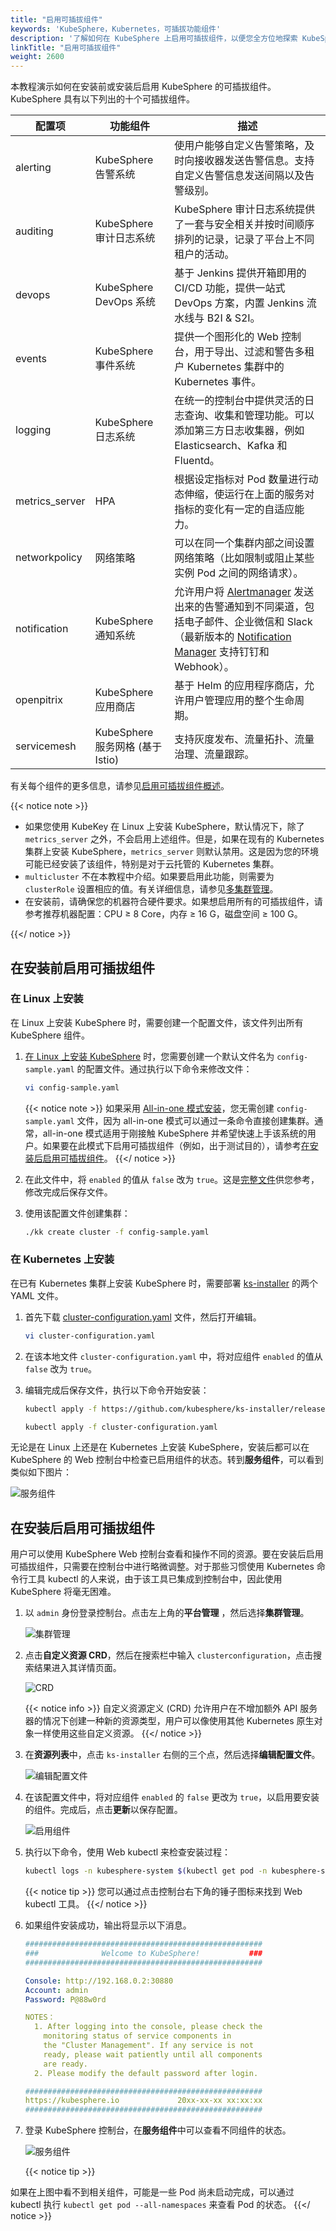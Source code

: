 ```yaml
---
title: "启用可插拔组件"
keywords: 'KubeSphere，Kubernetes，可插拔功能组件'
description: '了解如何在 KubeSphere 上启用可插拔组件，以便您全方位地探索 KubeSphere。安装前和安装后均可启用可插拔组件。'
linkTitle: "启用可插拔组件"
weight: 2600
---
```


本教程演示如何在安装前或安装后启用 KubeSphere 的可插拔组件。KubeSphere 具有以下列出的十个可插拔组件。

| 配置项 | 功能组件               | 描述                                                  |
| ------------------ | ------------------------------------- | ------------------------------------------------------------ |
| alerting           | KubeSphere 告警系统          | 使用户能够自定义告警策略，及时向接收器发送告警信息。支持自定义告警信息发送间隔以及告警级别。 |
| auditing           | KubeSphere 审计日志系统           | KubeSphere 审计日志系统提供了一套与安全相关并按时间顺序排列的记录，记录了平台上不同租户的活动。 |
| devops             | KubeSphere DevOps 系统              | 基于 Jenkins 提供开箱即用的 CI/CD 功能，提供一站式 DevOps 方案，内置 Jenkins 流水线与 B2I & S2I。 |
| events             | KubeSphere 事件系统              | 提供一个图形化的 Web 控制台，用于导出、过滤和警告多租户 Kubernetes 集群中的 Kubernetes 事件。|
| logging            | KubeSphere 日志系统             | 在统一的控制台中提供灵活的日志查询、收集和管理功能。可以添加第三方日志收集器，例如 Elasticsearch、Kafka 和 Fluentd。 |
| metrics_server     | HPA                                   | 根据设定指标对 Pod 数量进行动态伸缩，使运行在上面的服务对指标的变化有一定的自适应能力。|
| networkpolicy      | 网络策略                        | 可以在同一个集群内部之间设置网络策略（比如限制或阻止某些实例 Pod 之间的网络请求）。|
| notification       | KubeSphere 通知系统        | 允许用户将 [Alertmanager](../../cluster-administration/cluster-wide-alerting-and-notification/alertmanager/) 发送出来的告警通知到不同渠道，包括电子邮件、企业微信和 Slack（最新版本的 [Notification Manager](https://github.com/kubesphere/notification-manager) 支持钉钉和 Webhook）。 |
| openpitrix         | KubeSphere 应用商店                  | 基于 Helm 的应用程序商店，允许用户管理应用的整个生命周期。|
| servicemesh        | KubeSphere 服务网格 (基于 Istio) | 支持灰度发布、流量拓扑、流量治理、流量跟踪。|

有关每个组件的更多信息，请参见[启用可插拔组件概述](../../pluggable-components/overview/)。

{{< notice note >}}

- 如果您使用 KubeKey 在 Linux 上安装 KubeSphere，默认情况下，除了 `metrics_server` 之外，不会启用上述组件。但是，如果在现有的 Kubernetes 集群上安装 KubeSphere，`metrics_server` 则默认禁用。这是因为您的环境可能已经安装了该组件，特别是对于云托管的 Kubernetes 集群。
- `multicluster` 不在本教程中介绍。如果要启用此功能，则需要为 `clusterRole` 设置相应的值。有关详细信息，请参见[多集群管理](../../multicluster-management/)。
- 在安装前，请确保您的机器符合硬件要求。如果想启用所有的可插拔组件，请参考推荐机器配置：CPU ≥ 8 Core，内存 ≥ 16 G，磁盘空间 ≥ 100 G。

{{</ notice >}}

## 在安装前启用可插拔组件

### **在 Linux 上安装**

在 Linux 上安装 KubeSphere 时，需要创建一个配置文件，该文件列出所有 KubeSphere 组件。

1. [在 Linux 上安装 KubeSphere](../../installing-on-linux/introduction/multioverview/) 时，您需要创建一个默认文件名为 `config-sample.yaml` 的配置文件。通过执行以下命令来修改文件：

    ```bash
    vi config-sample.yaml
    ```

    {{< notice note >}}
如果采用 [All-in-one 模式安装](../../quick-start/all-in-one-on-linux/)，您无需创建 `config-sample.yaml` 文件，因为 all-in-one 模式可以通过一条命令直接创建集群。通常，all-in-one 模式适用于刚接触 KubeSphere 并希望快速上手该系统的用户。如果要在此模式下启用可插拔组件（例如，出于测试目的），请参考[在安装后启用可插拔组件](#在安装后启用可插拔组件)。
    {{</ notice >}}

2. 在此文件中，将 `enabled` 的值从 `false` 改为 `true`。这是[完整文件](https://github.com/kubesphere/kubekey/blob/release-1.0/docs/config-example.md)供您参考，修改完成后保存文件。

3. 使用该配置文件创建集群：

    ```bash
    ./kk create cluster -f config-sample.yaml
    ```

### 在 Kubernetes 上安装

在已有 Kubernetes 集群上安装 KubeSphere 时，需要部署 [ks-installer](https://github.com/kubesphere/ks-installer/) 的两个 YAML 文件。

1. 首先下载 [cluster-configuration.yaml](https://github.com/kubesphere/ks-installer/releases/download/v3.0.0/cluster-configuration.yaml) 文件，然后打开编辑。

    ```bash
    vi cluster-configuration.yaml
    ```

2. 在该本地文件 `cluster-configuration.yaml` 中，将对应组件 `enabled` 的值从 `false` 改为 `true`。

3. 编辑完成后保存文件，执行以下命令开始安装：

    ```bash
    kubectl apply -f https://github.com/kubesphere/ks-installer/releases/download/v3.0.0/kubesphere-installer.yaml

    kubectl apply -f cluster-configuration.yaml
    ```

无论是在 Linux 上还是在 Kubernetes 上安装 KubeSphere，安装后都可以在 KubeSphere 的 Web 控制台中检查已启用组件的状态。转到**服务组件**，可以看到类似如下图片：

![服务组件](/images/docs/zh-cn/quickstart/enable-pluggable-components/服务组件.jpg)

## 在安装后启用可插拔组件

用户可以使用 KubeSphere Web 控制台查看和操作不同的资源。要在安装后启用可插拔组件，只需要在控制台中进行略微调整。对于那些习惯使用 Kubernetes 命令行工具 kubectl 的人来说，由于该工具已集成到控制台中，因此使用 KubeSphere 将毫无困难。

1. 以 `admin` 身份登录控制台。点击左上角的**平台管理** ，然后选择**集群管理**。

    ![集群管理](/images/docs/zh-cn/quickstart/enable-pluggable-components/集群管理.png)

2. 点击**自定义资源 CRD**，然后在搜索栏中输入 `clusterconfiguration`，点击搜索结果进入其详情页面。

    ![CRD](/images/docs/zh-cn/quickstart/enable-pluggable-components/CRD.png)

    {{< notice info >}}
自定义资源定义 (CRD) 允许用户在不增加额外 API 服务器的情况下创建一种新的资源类型，用户可以像使用其他 Kubernetes 原生对象一样使用这些自定义资源。
    {{</ notice >}}

3. 在**资源列表**中，点击 `ks-installer` 右侧的三个点，然后选择**编辑配置文件**。

    ![编辑配置文件](/images/docs/zh-cn/quickstart/enable-pluggable-components/编辑配置文件.png)

4. 在该配置文件中，将对应组件 `enabled` 的 `false` 更改为 `true`，以启用要安装的组件。完成后，点击**更新**以保存配置。

    ![启用组件](/images/docs/zh-cn/quickstart/enable-pluggable-components/启用组件.png)

5. 执行以下命令，使用 Web kubectl 来检查安装过程：

    ```bash
    kubectl logs -n kubesphere-system $(kubectl get pod -n kubesphere-system -l app=ks-install -o jsonpath='{.items[0].metadata.name}') -f
    ```

    {{< notice tip >}}
您可以通过点击控制台右下角的锤子图标来找到 Web kubectl 工具。
    {{</ notice >}}

6. 如果组件安装成功，输出将显示以下消息。

    ```yaml
    #####################################################
    ###              Welcome to KubeSphere!           ###
    #####################################################

    Console: http://192.168.0.2:30880
    Account: admin
    Password: P@88w0rd

    NOTES：
      1. After logging into the console, please check the
        monitoring status of service components in
        the "Cluster Management". If any service is not
        ready, please wait patiently until all components
        are ready.
      2. Please modify the default password after login.

    #####################################################
    https://kubesphere.io             20xx-xx-xx xx:xx:xx
    #####################################################
    ```

7. 登录 KubeSphere 控制台，在**服务组件**中可以查看不同组件的状态。

    ![服务组件](/images/docs/zh-cn/quickstart/enable-pluggable-components/服务组件.jpg)

    {{< notice tip >}}

如果在上图中看不到相关组件，可能是一些 Pod 尚未启动完成，可以通过 kubectl 执行 `kubectl get pod --all-namespaces` 来查看 Pod 的状态。
    {{</ notice >}}